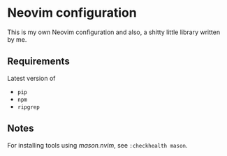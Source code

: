 # Neovim configuration

This is my own Neovim configuration and also, a shitty little library written by me.

## Requirements

Latest version of

- `pip`
- `npm`
- `ripgrep`

## Notes

For installing tools using *mason.nvim*, see `:checkhealth mason`.

